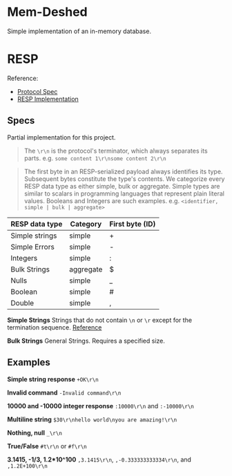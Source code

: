 # Mem-Deshed

Simple implementation of an in-memory database.

# RESP
Reference: 
- [Protocol Spec](https://redis.io/docs/latest/develop/reference/protocol-spec/)
- [RESP Implementation](https://www.build-redis-from-scratch.dev/en/resp-reader)

## Specs
Partial implementation for this project. 

> The `\r\n` is the protocol's terminator, which always separates its parts.
e.g. `some content 1\r\nsome content 2\r\n`

> The first byte in an RESP-serialized payload always identifies its type. Subsequent bytes constitute the type's contents. We categorize every RESP data type as either simple, bulk or aggregate. Simple types are similar to scalars in programming languages that represent plain literal values. Booleans and Integers are such examples.
e.g. `<identifier, simple | bulk | aggregate>`

| RESP data type | Category | First byte (ID)
| -------------------- | -------------- | -------------------
| Simple strings | simple | +
| Simple Errors | simple | -
| Integers | simple | :
| Bulk Strings | aggregate | $
| Nulls | simple | _
| Boolean | simple | #
| Double | simple | ,

**Simple Strings** Strings that do not contain `\n` or `\r` except for the termination sequence. [Reference](https://redis.io/docs/latest/develop/reference/protocol-spec/#simple-strings)

**Bulk Strings** General Strings. Requires a specified size.

## Examples
**Simple string response** `+OK\r\n`

**Invalid command** `-Invalid command\r\n`

**10000 and -10000 integer response** `:10000\r\n` and `:-10000\r\n`

**Multiline string** `$30\r\nhello world\nyou are amazing!\r\n`

**Nothing, null** `_\r\n`

**True/False** `#t\r\n` or  `#f\r\n`

**3.1415, -1/3, 1.2\*10^100** `,3.1415\r\n`, `,-0.333333333334\r\n`, and `,1.2E+100\r\n`
